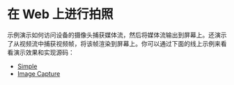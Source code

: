 # 在 Web 上进行拍照

示例演示如何访问设备的摄像头捕获媒体流，然后将媒体流输出到屏幕上。还演示了从视频流中捕获视频帧，将该帧渲染到屏幕上。你可以通过下面的线上示例来看看演示效果和实现源码：

- [Simple](https://codesandbox.io/s/github/alvinhui/100-Days-Of-WebMedia/tree/main/simple/01_capture/01_simple)
- [Image Capture](https://codesandbox.io/s/github/alvinhui/100-Days-Of-WebMedia/tree/main/simple/01_capture/02_imageCapture)


